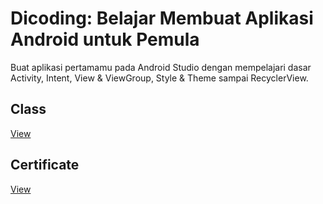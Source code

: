 # Dicoding: Belajar Membuat Aplikasi Android untuk Pemula
Buat aplikasi pertamamu pada Android Studio dengan mempelajari dasar Activity, Intent, View & ViewGroup, Style & Theme sampai RecyclerView.

## Class
[View](https://www.dicoding.com/academies/51)

## Certificate

[View](https://www.dicoding.com/certificates/MRZM4D3G0XYQ)
